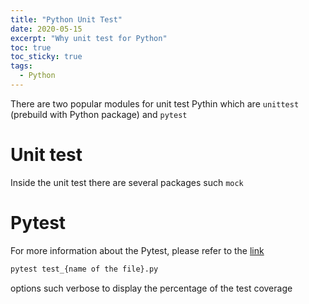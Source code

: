 ```yaml
---
title: "Python Unit Test"
date: 2020-05-15
excerpt: "Why unit test for Python"
toc: true
toc_sticky: true
tags:
  - Python
---
```


There are two popular modules for unit test Pythin which are `unittest` (prebuild with Python package) and `pytest`

# Unit test

Inside the unit test there are several packages such `mock`

# Pytest

For more information about the Pytest, please refer to the [link](https://docs.pytest.org/en/latest/index.html)
```bash
pytest test_{name of the file}.py
```

options such verbose to display the percentage of the test coverage
